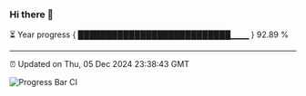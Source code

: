 ### Hi there 👋

⏳ Year progress { ███████████████████████████▁▁▁ } 92.89 %

---

⏰ Updated on Thu, 05 Dec 2024 23:38:43 GMT

![Progress Bar CI](https://github.com/IshwaranRudhara/GIT-ACTION/workflows/Progress%20Bar%20CI/badge.svg)
